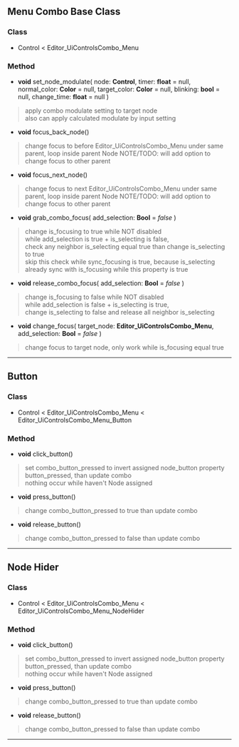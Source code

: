 ## Menu Combo Base Class

### Class

- Control < Editor_UiControlsCombo_Menu

### Method

- **void** set_node_modulate( node: **Control**, timer: **float** = null, normal_color: **Color** = null, target_color: **Color** = null, blinking: **bool** = null, change_time: **float** = null )

> apply combo modulate setting to target node  
> also can apply calculated modulate by input setting

- **void** focus_back_node()

> change focus to before Editor_UiControlsCombo_Menu under same parent, loop inside parent Node
> NOTE/TODO: will add option to change focus to other parent

- **void** focus_next_node()

> change focus to next Editor_UiControlsCombo_Menu under same parent, loop inside parent Node
> NOTE/TODO: will add option to change focus to other parent

- **void** grab_combo_focus( add_selection: **Bool** = *false* )

> change is_focusing to true while NOT disabled  
> while add_selection is true + is_selecting is false,  
> check any neighbor is_selecting equal true than change is_selecting to true  
> skip this check while sync_focusing is true, because is_selecting already sync with is_focusing while this property is true

- **void** release_combo_focus( add_selection: **Bool** = *false* )

> change is_focusing to false while NOT disabled  
> while add_selection is false + is_selecting is true,  
> change is_selecting to false and release all neighbor is_selecting  

- **void** change_focus( target_node: **Editor_UiControlsCombo_Menu**, add_selection: **Bool** = *false* )

> change focus to target node, only work while is_focusing equal true

---

## Button

### Class

- Control < Editor_UiControlsCombo_Menu < Editor_UiControlsCombo_Menu_Button

### Method

- **void** click_button()

> set combo_button_pressed to invert assigned node_button property button_pressed, than update combo  
> nothing occur while haven't Node assigned

- **void** press_button()

> change combo_button_pressed to true than update combo

- **void** release_button()

> change combo_button_pressed to false than update combo

---

## Node Hider

### Class

- Control < Editor_UiControlsCombo_Menu < Editor_UiControlsCombo_Menu_NodeHider

### Method

- **void** click_button()

> set combo_button_pressed to invert assigned node_button property button_pressed, than update combo  
> nothing occur while haven't Node assigned

- **void** press_button()

> change combo_button_pressed to true than update combo

- **void** release_button()

> change combo_button_pressed to false than update combo

---

